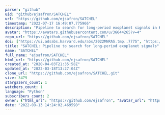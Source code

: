 ```yaml
---
parser: "github"
uid: "github/ejsafron/SATCHEL"
url: "https://github.com/ejsafron/SATCHEL"
timestamp: "2022-07-17 16:49:07.775966"
description: "Pipeline to search for long-period exoplanet signals in Kepler time-series data classified on the Planet Hunters website."
avatar: "https://avatars.githubusercontent.com/u/36644265?v=4"
repo_url: "https://github.com/ejsafron/SATCHEL"
doi: ["https://ui.adsabs.harvard.edu/abs/2022MNRAS.tmp..777S", "https://ui.adsabs.harvard.edu/abs/2022ascl.soft03011S/abstract"]
title: "SATCHEL: Pipeline to search for long-period exoplanet signals"
name: "SATCHEL"
full_name: "ejsafron/SATCHEL"
html_url: "https://github.com/ejsafron/SATCHEL"
created_at: "2020-04-03T21:35:58Z"
updated_at: "2022-03-18T13:27:04Z"
clone_url: "https://github.com/ejsafron/SATCHEL.git"
size: 3479
stargazers_count: 1
watchers_count: 1
language: "Python"
subscribers_count: 2
owner: {"html_url": "https://github.com/ejsafron", "avatar_url": "https://avatars.githubusercontent.com/u/36644265?v=4", "login": "ejsafron", "type": "User"}
date: "2022-08-13 14:24:02.469598"
---
```

